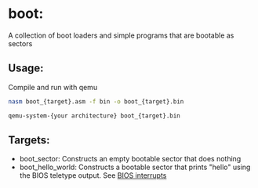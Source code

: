 # boot:
A collection of boot loaders and simple programs that are bootable as sectors

## Usage:
Compile and run with qemu

```bash
nasm boot_{target}.asm -f bin -o boot_{target}.bin

qemu-system-{your architecture} boot_{target}.bin
```

## Targets:
* boot_sector: Constructs an empty bootable sector that does nothing
* boot_hello_world: Constructs a bootable sector that prints "hello" using the
BIOS teletype output. See [BIOS interrupts](https://en.wikipedia.org/wiki/INT_10H)
